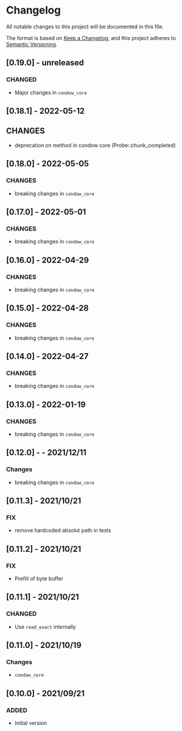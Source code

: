 # Changelog
All notable changes to this project will be documented in this file.

The format is based on [Keep a Changelog](https://keepachangelog.com/en/1.0.0/),
and this project adheres to [Semantic Versioning](https://semver.org/spec/v2.0.0.html).

## [0.19.0] - unreleased

### CHANGED

- Major changes in `condow_core`

## [0.18.1] -  2022-05-12

## CHANGES

- deprecation on method in condow core (Probe::chunk_completed)

## [0.18.0] -  2022-05-05

### CHANGES

- breaking changes in `condow_core`

## [0.17.0] -  2022-05-01

### CHANGES

- breaking changes in `condow_core`

## [0.16.0] -  2022-04-29

### CHANGES

- breaking changes in `condow_core`

## [0.15.0] -  2022-04-28

### CHANGES

- breaking changes in `condow_core`

## [0.14.0] -  2022-04-27

### CHANGES

- breaking changes in `condow_core`

## [0.13.0] -  2022-01-19

### CHANGES

- breaking changes in `condow_core`

## [0.12.0] -  - 2021/12/11

### Changes

- breaking changes in `condow_core`

## [0.11.3] - 2021/10/21

### FIX

* remove hardcoded absolut path in tests

## [0.11.2] - 2021/10/21

### FIX

* Prefill of byte buffer

## [0.11.1] - 2021/10/21

### CHANGED

* Use `read_exact` internally
## [0.11.0] - 2021/10/19

### Changes

* `condow_core`

## [0.10.0] - 2021/09/21

### ADDED

* Initial version

